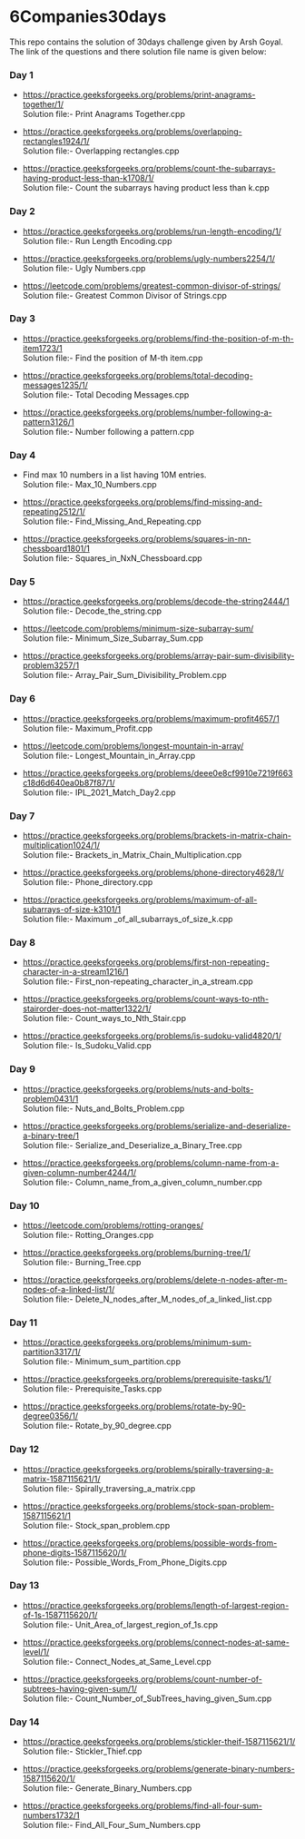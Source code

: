 # 6Companies30days
This repo contains the solution of 30days challenge given by Arsh Goyal. The link of the questions and there solution file name is given below:

### Day 1

* https://practice.geeksforgeeks.org/problems/print-anagrams-together/1/ \
Solution file:- Print Anagrams Together.cpp

* https://practice.geeksforgeeks.org/problems/overlapping-rectangles1924/1/ \
Solution file:- Overlapping rectangles.cpp

* https://practice.geeksforgeeks.org/problems/count-the-subarrays-having-product-less-than-k1708/1/ \
Solution file:- Count the subarrays having product less than k.cpp

### Day 2

* https://practice.geeksforgeeks.org/problems/run-length-encoding/1/ \
Solution file:- Run Length Encoding.cpp

* https://practice.geeksforgeeks.org/problems/ugly-numbers2254/1/ \
Solution file:- Ugly Numbers.cpp

* https://leetcode.com/problems/greatest-common-divisor-of-strings/ \
Solution file:- Greatest Common Divisor of Strings.cpp

### Day 3

* https://practice.geeksforgeeks.org/problems/find-the-position-of-m-th-item1723/1 \
Solution file:- Find the position of M-th item.cpp

* https://practice.geeksforgeeks.org/problems/total-decoding-messages1235/1/ \
Solution file:- Total Decoding Messages.cpp

* https://practice.geeksforgeeks.org/problems/number-following-a-pattern3126/1 \
Solution file:- Number following a pattern.cpp

### Day 4

* Find max 10 numbers in a list having 10M entries. \
Solution file:- Max_10_Numbers.cpp

* https://practice.geeksforgeeks.org/problems/find-missing-and-repeating2512/1/ \
Solution file:- Find_Missing_And_Repeating.cpp

* https://practice.geeksforgeeks.org/problems/squares-in-nn-chessboard1801/1 \
Solution file:- Squares_in_NxN_Chessboard.cpp

### Day 5

* https://practice.geeksforgeeks.org/problems/decode-the-string2444/1 \
Solution file:- Decode_the_string.cpp

* https://leetcode.com/problems/minimum-size-subarray-sum/ \
Solution file:- Minimum_Size_Subarray_Sum.cpp

* https://practice.geeksforgeeks.org/problems/array-pair-sum-divisibility-problem3257/1 \
Solution file:- Array_Pair_Sum_Divisibility_Problem.cpp

### Day 6

* https://practice.geeksforgeeks.org/problems/maximum-profit4657/1 \
Solution file:- Maximum_Profit.cpp

* https://leetcode.com/problems/longest-mountain-in-array/ \
Solution file:- Longest_Mountain_in_Array.cpp

* https://practice.geeksforgeeks.org/problems/deee0e8cf9910e7219f663c18d6d640ea0b87f87/1/ \
Solution file:- IPL_2021_Match_Day2.cpp

### Day 7

* https://practice.geeksforgeeks.org/problems/brackets-in-matrix-chain-multiplication1024/1/ \
Solution file:- Brackets_in_Matrix_Chain_Multiplication.cpp

* https://practice.geeksforgeeks.org/problems/phone-directory4628/1/ \
Solution file:- Phone_directory.cpp

* https://practice.geeksforgeeks.org/problems/maximum-of-all-subarrays-of-size-k3101/1 \
Solution file:- Maximum _of_all_subarrays_of_size_k.cpp

### Day 8

* https://practice.geeksforgeeks.org/problems/first-non-repeating-character-in-a-stream1216/1 \
Solution file:- First_non-repeating_character_in_a_stream.cpp

* https://practice.geeksforgeeks.org/problems/count-ways-to-nth-stairorder-does-not-matter1322/1/ \
Solution file:- Count_ways_to_Nth_Stair.cpp

* https://practice.geeksforgeeks.org/problems/is-sudoku-valid4820/1/ \
Solution file:- Is_Sudoku_Valid.cpp

### Day 9

* https://practice.geeksforgeeks.org/problems/nuts-and-bolts-problem0431/1 \
Solution file:- Nuts_and_Bolts_Problem.cpp

* https://practice.geeksforgeeks.org/problems/serialize-and-deserialize-a-binary-tree/1 \
Solution file:- Serialize_and_Deserialize_a_Binary_Tree.cpp

* https://practice.geeksforgeeks.org/problems/column-name-from-a-given-column-number4244/1/ \
Solution file:- Column_name_from_a_given_column_number.cpp

### Day 10

* https://leetcode.com/problems/rotting-oranges/ \
Solution file:- Rotting_Oranges.cpp

* https://practice.geeksforgeeks.org/problems/burning-tree/1/ \
Solution file:- Burning_Tree.cpp

* https://practice.geeksforgeeks.org/problems/delete-n-nodes-after-m-nodes-of-a-linked-list/1/ \
Solution file:- Delete_N_nodes_after_M_nodes_of_a_linked_list.cpp

### Day 11

* https://practice.geeksforgeeks.org/problems/minimum-sum-partition3317/1/ \
Solution file:- Minimum_sum_partition.cpp

* https://practice.geeksforgeeks.org/problems/prerequisite-tasks/1/ \
Solution file:- Prerequisite_Tasks.cpp

* https://practice.geeksforgeeks.org/problems/rotate-by-90-degree0356/1/ \
Solution file:- Rotate_by_90_degree.cpp

### Day 12

* https://practice.geeksforgeeks.org/problems/spirally-traversing-a-matrix-1587115621/1/ \
Solution file:- Spirally_traversing_a_matrix.cpp

* https://practice.geeksforgeeks.org/problems/stock-span-problem-1587115621/1 \
Solution file:- Stock_span_problem.cpp

* https://practice.geeksforgeeks.org/problems/possible-words-from-phone-digits-1587115620/1/ \
Solution file:- Possible_Words_From_Phone_Digits.cpp

### Day 13

* https://practice.geeksforgeeks.org/problems/length-of-largest-region-of-1s-1587115620/1/ \
Solution file:- Unit_Area_of_largest_region_of_1s.cpp

* https://practice.geeksforgeeks.org/problems/connect-nodes-at-same-level/1/ \
Solution file:- Connect_Nodes_at_Same_Level.cpp

* https://practice.geeksforgeeks.org/problems/count-number-of-subtrees-having-given-sum/1/ \
Solution file:- Count_Number_of_SubTrees_having_given_Sum.cpp

### Day 14

* https://practice.geeksforgeeks.org/problems/stickler-theif-1587115621/1/ \
Solution file:- Stickler_Thief.cpp

* https://practice.geeksforgeeks.org/problems/generate-binary-numbers-1587115620/1/ \
Solution file:- Generate_Binary_Numbers.cpp

* https://practice.geeksforgeeks.org/problems/find-all-four-sum-numbers1732/1 \
Solution file:- Find_All_Four_Sum_Numbers.cpp